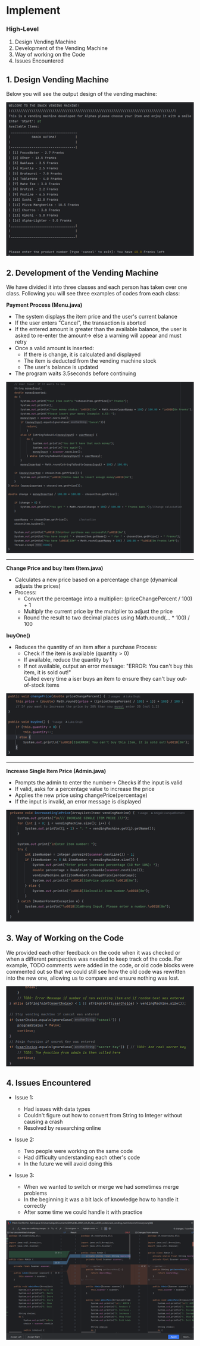 # Implement

### High-Level 
1. Design Vending Machine
2. Development of the Vending Machine
3. Way of working on the Code
4. Issues Encountered

## 1. Design Vending Machine
Below you will see the output design of the vending machine:

![Visualization DesignOutput Code](https://github.com/Coding-Bz/BLJ2025_AA_Eli_Abi_Luk/blob/main/02_attachments/01_images/AA_Visualization%20Design%20Machien%20Output_realize_implement.png)

## 2. Development of the Vending Machine
We have divided it into three classes and each person has taken over one class. Following you will see three examples of codes from each class:

**Payment Process (Menu.java)**
* The system displays the item price and the user's current balance
* If the user enters "Cancel", the transaction is aborted
* If the entered amount is greater than the available balance, the user is asked to re-enter the amount-> else a warning will appear and must retry
* Once a valid amount is inserted:
  * If there is change, it is calculated and displayed
  * The item is deducted from the vending machine stock
  * The user's balance is updated
* The program waits 3.5seconds before continuing

![Payment Process (Menu.java)](https://github.com/Coding-Bz/BLJ2025_AA_Eli_Abi_Luk/blob/main/02_attachments/01_images/MenuClass_realize%20implement.png)

---

**Change Price and buy Item (Item.java)**
* Calculates a new price based on a percentage change (dynamical adjusts the prices)
* Process:  
  * Convert the percentage into a multiplier: (priceChangePercent / 100) + 1  
  * Multiply the current price by the multiplier to adjust the price
  * Round the result to two decimal places using Math.round(... * 100) / 100

**buyOne()**
* Reduces the quantity of an item after a purchase
Process:  
  * Check if the item is available (quantity > 0)
  * If available, reduce the quantity by 1 
  * If not available, output an error message: "ERROR: You can't buy this item, it is sold out!"  
Called every time a iser buys an item to ensure they can't buy out-of-stock items 

![Change Price and buy Item (Item.java)](https://github.com/Coding-Bz/BLJ2025_AA_Eli_Abi_Luk/blob/main/02_attachments/01_images/ItemClass_realize%20implement.png)

---

**Increase Single Item Price (Admin.java)**
* Prompts the admin to enter the number-> Checks if the input is valid 
* If valid, asks for a percentage value to increase the price
* Applies the new price using changePrice(percentage)
* If the input is invalid, an error message is displayed

![Increase Single Item Price (Admin.java)](https://github.com/Coding-Bz/BLJ2025_AA_Eli_Abi_Luk/blob/main/02_attachments/01_images/admin_realize%20implement.png)


## 3. Way of Working on the Code  
We provided each other feedback on the code when it was checked or when a different perspective was needed to keep track of the code. For example, TODO comments were added in the code, or old code blocks were commented out so that we could still see how the old code was rewritten into the new one, allowing us to compare and ensure nothing was lost.

![CommunicationCode](https://github.com/Coding-Bz/BLJ2025_AA_Eli_Abi_Luk/blob/main/02_attachments/01_images/AA_CommunicationTeam_Code_RealizePhase.png)

## 4. Issues Encountered  
* Issue 1:  
  * Had issues with data types  
  * Couldn't figure out how to convert from String to Integer without causing a crash  
  * Resolved by researching online 

* Issue 2:  
  * Two people were working on the same code 
  * Had difficulty understanding each other's code  
  * In the future we will avoid doing this
 
* Issue 3:
  * When we wanted to switch or merge we had sometimes merge problems
  * In the beginning it was a bit lack of knowledge how to handle it correctly
  * After some time we could handle it with practice
    
![Issue](https://github.com/Coding-Bz/BLJ2025_AA_Eli_Abi_Luk/blob/main/02_attachments/01_images/AA_IssuesEncountered_RealizePhase.png)

